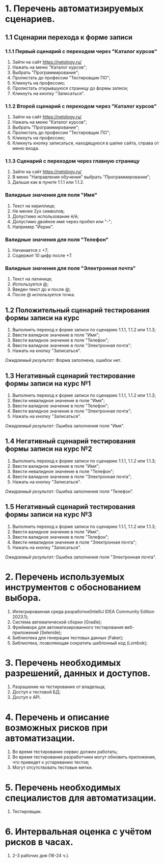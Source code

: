# 1. Перечень автоматизируемых сценариев.
## 1.1 Сценарии перехода к форме записи
### 1.1.1 Первый сценарий с переходом через "Каталог курсов"
1. Зайти на сайт https://netology.ru/
2. Нажать на меню "Каталог курсов";
3. Выбрать "Программирование";
4. Пролистать до профессии "Тестировщик ПО"; 
5. Кликнуть на профессию; 
6. Пролистать открывшуюся страницу до формы записи; 
7. Кликнуть на кнопку "Записаться".
### 1.1.2 Второй сценарий с переходом через "Каталог курсов"
1. Зайти на сайт https://netology.ru/
2. Нажать на меню "Каталог курсов"; 
3. Выбрать "Программирование"; 
4. Пролистать до профессии "Тестировщик ПО"; 
5. Кликнуть на профессию; 
6. Кликнуть кнопку записаться, находящуюся в шапке сайта, справа от меню входа.
### 1.1.3 Сценарий с переходом через главную страницу
1. Зайти на сайт https://netology.ru/
2. В меню "Направления обучения" выбрать "Программирование";
3. Дальше как в пункте 1.1.1 или 1.1.2.
### Валидные значения для поля "Имя"
1. Текст на кириллице;
2. Не менее 2ух символов;
3. Допустимо использование ё/й;
4. Допустимо двойное имя через пробел или "-";
5. Например "Йорик".
### Валидные значения для поля "Телефон"
1. Начинается с +7;
2. Содержит 10 цифр после +7.
### Валидные значения для поля "Электронная почта"
1. Текст на латинице;
2. Используется @;
3. Введен текст до и после @;
4. После @ используется точка.
## 1.2 Положительный сценарий тестирования формы записи на курс
1. Выполнить переход к форме записи по сценарию 1.1.1, 1.1.2 или 1.1.3;
2. Ввести валидное значение в поле "Имя";
3. Ввести валидное значение в поле "Телефон";
4. Ввести валидное значение в поле "Электронная почта";
5. Нажать на кнопку "Записаться".

*Ожидаемый результат:* Форма заполнена, ошибок нет.
## 1.3 Негативный сценарий тестирование формы записи на курс №1
1. Выполнить переход к форме записи по сценарию 1.1.1, 1.1.2 или 1.1.3;
2. Ввести невалидное значение в поле "Имя";
3. Ввести валидное значение в поле "Телефон";
4. Ввести валидное значение в поле "Электронная почта";
5. Нажать на кнопку "Записаться".

*Ожидаемый результат:* Ошибка заполнения поля "Имя".
## 1.4 Негативный сценарий тестирования формы записи на курс №2
1. Выполнить переход к форме записи по сценарию 1.1.1, 1.1.2 или 1.1.3;
2. Ввести валидное значение в поле "Имя";
3. Ввести невалидное значение в поле "Телефон";
4. Ввести валидное значение в поле "Электронная почта";
5. Нажать на кнопку "Записаться".

*Ожидаемый результат:* Ошибка заполнения поля "Телефон".
## 1.5 Негативный сценарий тестирования формы записи на курс №3
1. Выполнить переход к форме записи по сценарию 1.1.1, 1.1.2 или 1.1.3;
2. Ввести валидное значение в поле "Имя";
3. Ввести валидное значение в поле "Телефон";
4. Ввести невалидное значение в поле "Электронная почта";
5. Нажать на кнопку "Записаться".

*Ожидаемый результат:* Ошибка заполнения поля "Электронная почта".
# 2. Перечень используемых инструментов с обоснованием выбора.
1. Интегрированная среда разработки(IntelliJ IDEA Community Edition 2023.1);
2. Система автоматической сборки (Gradle);
3. Фреймворк для автоматизированного тестирования веб-приложений (Selenide);
4. Библиотека для генерации тестовых данных (Faker);
5. Библиотека, позволяющая сократить шаблонный код (Lombok);
# 3. Перечень необходимых разрешений, данных и доступов.
1. Разрашение на тестирование от владельца;
2. Доступ к тестовой БД;
3. Доступ к API.
# 4. Перечень и описание возможных рисков при автоматизации.
1. Во время тестирование сервис должен работать;
2. Во время тестирования разработчики могут обновить приложение, что приведет к устареванию тестов;
3. Могут отсутствовать тестовые метки.
# 5. Перечень необходимых специалистов для автоматизации.
1. Тестировщик.
# 6. Интервальная оценка с учётом рисков в часах.
1. 2-3 рабочих дня (16-24 ч.).






